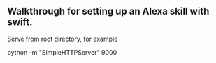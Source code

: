 ## Walkthrough for setting up an Alexa skill with swift. 

Serve from root directory, for example

python -m "SimpleHTTPServer" 9000
